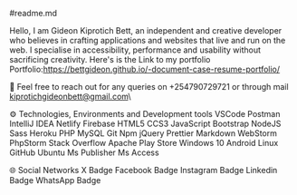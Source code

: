 #readme.md

Hello, I am Gideon Kiprotich Bett, an independent and creative developer who believes in crafting applications and websites that live and run on the web. I specialise in accessibility, performance and usability without sacrificing creativity.
Here's is the Link to my portfolio 
Portfolio:https://bettgideon.github.io/-document-case-resume-portfolio/

📱 Feel free to reach out for any queries on +254790729721 or through mail kiprotichgideonbett@gmail.com\

⚙ Technologies, Environments and Development tools VSCode Postman IntelliJ IDEA Netlify Firebase HTML5 CCS3 JavaScript Bootstrap NodeJS Sass Heroku PHP MySQL Git Npm jQuery Prettier Markdown WebStorm PhpStorm Stack Overflow Apache Play Store Windows 10 Android Linux GitHub Ubuntu Ms Publisher Ms Access

🌐 Social Networks X Badge Facebook Badge Instagram Badge Linkedin Badge WhatsApp Badge 
